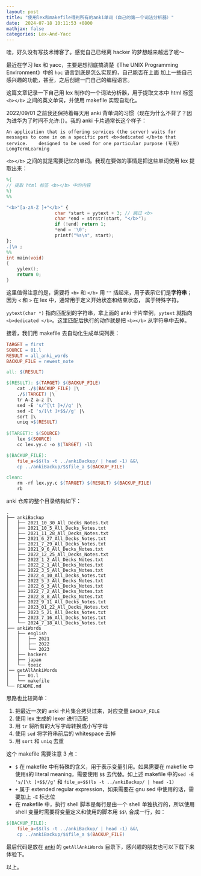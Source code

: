 ```yaml
---
layout: post
title: "使用lex和makefile得到所有的anki单词（自己的第一个词法分析器）"
date:  2024-07-18 10:11:53 +0800
mathjax: false
categories: Lex-And-Yacc
---
```


哇，好久没有写技术博客了。感觉自己已经离 hacker 的梦想越来越远了呢～

最近在学习 lex 和 yacc，主要是想彻底搞清楚《The UNIX Programming Environment》中的 `hoc` 语言到底是怎么实现的，自己能否在上面
加上一些自己感兴趣的功能，甚至，之后创建一门自己的编程语言。

这篇文章记录一下自己用 lex 制作的一个词法分析器，用于提取文本中 html 标签 `<b></b>` 之间的英文单词，并使用 makefile 实现自动化。

2022/09/01 之前我还保持着每天用 anki 背单词的习惯（现在为什么不背了？因为进华为了时间不允许:(）。我的 anki 卡片通常长这个样子：
```
An application that is offering services (the server) waits for messages to come in on a specific port <b>dedicated </b>to that service.	designed to be used for one particular purpose (专用)	LongTermLearning
```
`<b></b>` 之间的就是需要记忆的单词。我现在要做的事情是把这些单词使用 lex 提取出来：
```lex
%{
// 提取 html 标签 <b></b> 中的内容
%}
%%

"<b>"[a-zA-Z ]+"</b>" {
                  char *start = yytext + 3; // 跳过 <b>
                  char *end = strstr(start, "</b>");
                  if (!end) return 1;
                  *end = '\0';
                  printf("%s\n", start);
};
.|\n ;
%%
int main(void)
{
    yylex();
    return 0;
}
```

这里值得注意的是，需要将 `<b>` 和 `</b>` 用 `""` 括起来，用于表示它们是**字符串**；因为 `<` 和 `>` 在 lex 中，通常用于定义开始状态和结束状态，
属于特殊字符。

`yytext(char *)` 指向匹配到的字符串，拿上面的 anki 卡片举例，`yytext` 就指向 `<b>dedicated </b>`。这里匹配后执行的动作就是把 `<b></b>`
从字符串中去掉。

接着，我们用 makefile 去自动化生成单词列表：
```makefile
TARGET = first
SOURCE = 01.l
RESULT = all_anki_words
BACKUP_FILE = newest_note

all: $(RESULT)

$(RESULT): $(TARGET) $(BACKUP_FILE)
	cat ./$(BACKUP_FILE) |\
	./$(TARGET) |\
	tr A-Z a-z |\
	sed -E 's/^[\t ]+//g' |\
	sed -E 's/[\t ]+$$//g' |\
	sort |\
	uniq >$(RESULT)
	
$(TARGET): $(SOURCE)
	lex $(SOURCE)
	cc lex.yy.c -o $(TARGET) -ll

$(BACKUP_FILE):
	file_a=$$(ls -t ../ankiBackup/ | head -1) &&\
	cp ../ankiBackup/$$file_a $(BACKUP_FILE)

clean:
	rm -rf lex.yy.c $(TARGET) $(RESULT) $(BACKUP_FILE)
	rb
```

anki 仓库的整个目录结构如下：
```
.
├── ankiBackup
│   ├── 2021_10_30_All_Decks_Notes.txt
│   ├── 2021_10_5_All_Decks_Notes.txt
│   ├── 2021_11_28_All_Decks_Notes.txt
│   ├── 2021_6_27_All_Decks_Notes.txt
│   ├── 2021_7_29_All_Decks_Notes.txt
│   ├── 2021_9_6_All_Decks_Notes.txt
│   ├── 2022_12_25_All_Decks_Notes.txt
│   ├── 2022_1_2_All_Decks_Notes.txt
│   ├── 2022_2_1_All_Decks_Notes.txt
│   ├── 2022_3_5_All_Decks_Notes.txt
│   ├── 2022_4_10_All_Decks_Notes.txt
│   ├── 2022_5_3_All_Decks_Notes.txt
│   ├── 2022_6_3_All_Decks_Notes.txt
│   ├── 2022_7_2_All_Decks_Notes.txt
│   ├── 2022_8_8_All_Decks_Notes.txt
│   ├── 2022_9_11_All_Decks_Notes.txt
│   ├── 2023_01_22_All_Decks_Notes.txt
│   ├── 2023_5_21_All_Decks_Notes.txt
│   ├── 2023_7_16_All_Decks_Notes.txt
│   └── 2024_7_18_All_Decks_Notes.txt
├── ankiWords
│   ├── english
│   │   ├── 2021
│   │   ├── 2022
│   │   └── 2023
│   ├── hackers
│   ├── japan
│   └── toeic
│── getAllAnkiWords
│   ├── 01.l
│   └── makefile
└── README.md
```

思路也比较简单：
1. 把最近一次的 anki 卡片集合拷贝过来，对应变量 `BACKUP_FILE`
2. 使用 lex 生成的 lexer 进行匹配
3. 用 `tr` 将所有的大写字母转换成小写字母
4. 使用 `sed` 将字符串前后的 whitespace 去掉
5. 用 `sort` 和 `uniq` 去重

这个 makefile 需要注意 3 点：
- `$` 在 makefile 中有特殊的含义，用于表示变量引用。如果需要在 makefile 中使用`$`的 literal meaning，需要使用 `$$` 去代替。如上述 makefile 中的`sed -E 's/[\t ]+$$//g'` 和 `file_a=$$(ls -t ../ankiBackup/ | head -1)`
- `+` 属于 extended regular expression，如果需要在 gnu sed 中使用的话，需要加上 `-E` 标志位
- 在 makefile 中，执行 shell 脚本是每行是由一个 shell 单独执行的，所以使用 shell 变量时需要将变量定义和使用的脚本用 `$$\` 合成一行，如：
```makefile
$(BACKUP_FILE):
	file_a=$$(ls -t ../ankiBackup/ | head -1) &&\
	cp ../ankiBackup/$$file_a $(BACKUP_FILE)
```

最后代码是放在 [anki](https://github.com/guo-sj/anki) 的 `getAllAnkiWords` 目录下，感兴趣的朋友也可以下载下来体验下。

以上。
